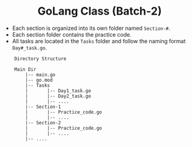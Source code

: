 <h1 style="text-align: center;">GoLang Class (Batch-2)</h1>

- Each section is organized into its own folder named `Section-#`.
- Each section folder contains the practice code.
- All tasks are located in the `Tasks` folder and follow the naming format `Day#_task.go`.

```
    Directory Structure
    
    Main Dir
        |-- main.go
        |-- go.mod
        |-- Tasks
        |       |-- Day1_task.go
        |       |-- Day2_task.go
        |       |-- ....
        |-- Section-1
        |       |-- Practice_code.go
        |       |-- ....
        |-- Section-2
        |       |-- Practice_code.go
        |       |-- ....
        |-- ....
```